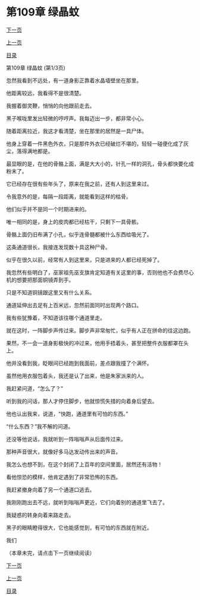 <h1>第109章   绿晶蚊</h1>
            <div><p><a href="./0325_%E7%AC%AC109%E7%AB%A0_%E7%BB%BF%E6%99%B6%E8%9A%8A.md">下一页</a></p><p><a href="./0323_%E7%AC%AC108%E7%AB%A0_%E5%9C%B0%E4%B8%8B%E8%BF%B7%E5%AE%AB.md">上一页</a></p><p><a href="../">目录</a></p></div>
            <div><p>第109章   绿晶蚊 (第1/3页)</p><p>忽然我看到不远处，有一道身影正靠着水晶墙壁坐在那里。</p><p>他距离较远，我看得不是很清楚。</p><p>我握着御灵鞭，悄悄的向他跟前走去。</p><p>黑子喉咙里发出轻微的哼哼声。我每迈出一步，都非常小心。</p><p>随着距离拉近，我这才看清楚，坐在那里的居然是一具尸体。</p><p>他身上穿着一件黑色外衣，只是那件外衣已经破烂不堪的，轻轻一碰便化成了灰尘，落得满地都是。</p><p>最显眼的是，在他的骨骼上面，满是大大小的，针孔一样的洞孔，骨头都快要化成粉末了。</p><p>它已经存在很有些年头了，原来在我之前，还有人到这里来过。</p><p>令我意外的是，每隔一段距离，就能看到这样的枯骨。</p><p>他们似乎并不是同一个时期进来的。</p><p>唯一相同的是，身上的皮肉都已经枯干，只剩下一具骨骸。</p><p>骨骼上面仍旧布满了小孔，似乎连骨髓都被什么东西给吸光了。</p><p>这条通道很长，我接连发现数十具这种尸骨。</p><p>似乎在很久以前，经常有人到这里来，只是进来的人都已经死掉了。</p><p>我忽然有些明白了，巫家祖先巫支旗肯定知道有关这里的事，否则他也不会费尽心机的想要把那面铜镜弄到手。</p><p>只是不知道铜镜跟这里又有什么关系。</p><p>通道延伸出去足有上百米远，忽然前面同时出现两个路口。</p><p>我有些犹豫着，不知道该往哪个通道里走。</p><p>就在这时，一阵脚步声传过来。脚步声非常匆忙，似乎有人正在拼命的往这边跑。</p><p>果然，不一会一道身影极快的冲过来，他用手捂着头，甚至把整件衣服都罩在头上。</p><p>他并没看到我，眨眼间已经跑到我面前，差点跟我撞了个满怀。</p><p>虽然他用衣服包着头，我还是认了出来，他是朱家派来的人。</p><p>我赶紧问道，“怎么了？”</p><p>听到我的问话，那人才停住脚步，他就惊慌失措的向着身后望去。</p><p>他也认出我来，说道，“快跑，通道里有可怕的东西。”</p><p>“什么东西？”我不解的问道。</p><p>还没等他说话，我就听到一阵嗡嗡声从后面传过来。</p><p>那种声音很大，就像好多马达发动传出来的声音。</p><p>我怎么也想不到，在这个封闭了上百年的空间里面，居然还有活物！</p><p>看他惊恐的模样，他肯定遇到了非常恐怖的东西。</p><p>我赶紧撤身向着了另一个通道口逃去。</p><p>我刚刚跑出去不远，就听到嗡嗡声更近，它们向着别的通道里飞去了。</p><p>我疑惑的转身向着来路走去。</p><p>黑子的眼睛瞪得很大，它也能感觉到，有可怕的东西就在附近。</p><p>我们</p><p>（本章未完，请点击下一页继续阅读）</p></div>
            <div><p><a href="./0325_%E7%AC%AC109%E7%AB%A0_%E7%BB%BF%E6%99%B6%E8%9A%8A.md">下一页</a></p><p><a href="./0323_%E7%AC%AC108%E7%AB%A0_%E5%9C%B0%E4%B8%8B%E8%BF%B7%E5%AE%AB.md">上一页</a></p><p><a href="../">目录</a></p></div>
